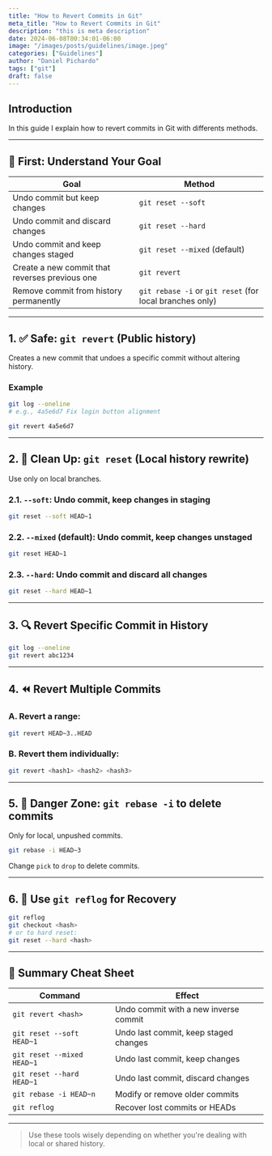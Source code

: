 ```yaml
---
title: "How to Revert Commits in Git"
meta_title: "How to Revert Commits in Git"
description: "this is meta description"
date: 2024-06-08T00:34:01-06:00
image: "/images/posts/guidelines/image.jpeg"
categories: ["Guidelines"]
author: "Daniel Pichardo"
tags: ["git"]
draft: false
---
```


## Introduction

In this guide I explain how to revert commits in Git with differents methods.

---

## 🧠 First: Understand Your Goal

| Goal | Method |
|------|--------|
| Undo commit but keep changes | `git reset --soft` |
| Undo commit and discard changes | `git reset --hard` |
| Undo commit and keep changes staged | `git reset --mixed` (default) |
| Create a new commit that reverses previous one | `git revert` |
| Remove commit from history permanently | `git rebase -i` or `git reset` (for local branches only) |

---

## 1. ✅ Safe: `git revert` (Public history)

Creates a new commit that undoes a specific commit without altering history.

### Example
```bash
git log --oneline
# e.g., 4a5e6d7 Fix login button alignment

git revert 4a5e6d7
```

---

## 2. 🧼 Clean Up: `git reset` (Local history rewrite)

Use only on local branches.

### 2.1. `--soft`: Undo commit, keep changes in staging
```bash
git reset --soft HEAD~1
```

### 2.2. `--mixed` (default): Undo commit, keep changes unstaged
```bash
git reset HEAD~1
```

### 2.3. `--hard`: Undo commit and discard all changes
```bash
git reset --hard HEAD~1
```

---

## 3. 🔍 Revert Specific Commit in History

```bash
git log --oneline
git revert abc1234
```

---

## 4. ⏪ Revert Multiple Commits

### A. Revert a range:
```bash
git revert HEAD~3..HEAD
```

### B. Revert them individually:
```bash
git revert <hash1> <hash2> <hash3>
```

---

## 5. 🧨 Danger Zone: `git rebase -i` to delete commits

Only for local, unpushed commits.

```bash
git rebase -i HEAD~3
```

Change `pick` to `drop` to delete commits.

---

## 6. 🧭 Use `git reflog` for Recovery

```bash
git reflog
git checkout <hash>
# or to hard reset:
git reset --hard <hash>
```

---

## 🔄 Summary Cheat Sheet

| Command | Effect |
|--------|--------|
| `git revert <hash>` | Undo commit with a new inverse commit |
| `git reset --soft HEAD~1` | Undo last commit, keep staged changes |
| `git reset --mixed HEAD~1` | Undo last commit, keep changes |
| `git reset --hard HEAD~1` | Undo last commit, discard changes |
| `git rebase -i HEAD~n` | Modify or remove older commits |
| `git reflog` | Recover lost commits or HEADs |

---

> Use these tools wisely depending on whether you're dealing with local or shared history.